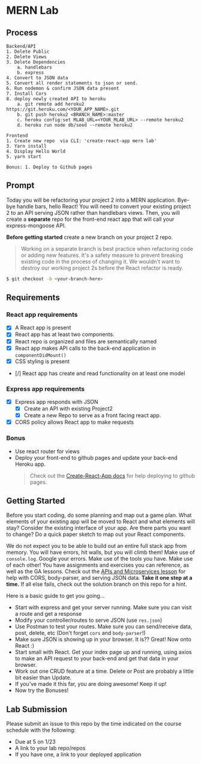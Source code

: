 # MERN Lab

## Process

    Backend/API
    1. Delete Public
    2. Delete Views
    3. Delete Dependencies
        a. handlebars
        b. express
    4. Convert to JSON data
    5. Convert all render statements to json or send.
    6. Run nodemon & confirm JSON data present
    7. Install Cors
    8. deploy newly created API to heroku
        a. git remote add heroku2 https://git.heroku.com/<YOUR_APP_NAME>.git
        b. git push heroku2 <BRANCH_NAME>:master
        c. heroku config:set MLAB_URL=<YOUR_MLAB_URL> --remote heroku2
        d. heroku run node db/seed --remote heroku2

    Frontend
    1. Create new repo  via CLI: 'create-react-app mern lab'
    3. Yarn install
    4. Display Hello World
    5. yarn start
    
    Bonus: 1. Deploy to Github pages

## Prompt

Today you will be refactoring your project 2 into a MERN application. Bye-bye handle bars, hello React! You will need to convert your existing project 2 to an API serving JSON rather than handlebars views. Then, you will create a **separate** repo for the front-end react app that will call your express-mongoose API.

**Before getting started** create a new branch on your project 2 repo.

> Working on a separate branch is best practice when refactoring code or adding new features. It's a safety measure to prevent breaking existing code in the process of changing it. We wouldn't want to destroy our working project 2s before the React refactor is ready.

```bash
$ git checkout -b <your-branch-here>
```

## Requirements

### React app requirements

* [X] A React app is present
* [X] React app has at least two components.
* [X] React repo is organized and files are semantically named
* [X] React app makes API calls to the back-end application in `componentDidMount()`
* [X] CSS styling is present
* [/] React app has create and read functionality on at least one model

### Express app requirements

* [X] Express app responds with JSON
    * [X] Create an API with existing Project2
    * [X] Create a new Repo to serve as a front facing react app.
* [X] CORS policy allows React app to make requests

### Bonus

* Use react router for views
* Deploy your front-end to github pages and update your back-end Heroku app.
    > Check out the [Create-React-App docs](https://github.com/facebookincubator/create-react-app/blob/master/packages/react-scripts/template/README.md) for help deploying to github pages.

## Getting Started

Before you start coding, do some planning and map out a game plan. What elements of your existing app will be moved to React and what elements will stay? Consider the existing interface of your app. Are there parts you want to change? Do a quick paper sketch to map out your React components.

We do not expect you to be able to build out an entire full stack app from memory. You will have errors, hit walls, but you will climb them! Make use of `console.log`. Google your errors. Make use of the tools you have. Make use of each other! You have assignments and exercises you can reference, as well as the GA lessons. Check out the [APIs and Microservices lesson](https://git.generalassemb.ly/ga-wdi-lessons/express-apis-microservices) for help with CORS, body-parser, and serving JSON data. **Take it one step at a time.** If all else fails, check out the solution branch on this repo for a hint.

Here is a basic guide to get you going...

* Start with express and get your server running. Make sure you can visit a route and get a response
* Modify your controller/routes to serve JSON (use `res.json`)
* Use Postman to test your routes. Make sure you can send/receive data, post, delete, etc (Don't forget `cors` and `body-parser`!)
* Make sure JSON is showing up in your browser. It is?? Great! Now onto React :)
* Start small with React. Get your index page up and running, using axios to make an API request to your back-end and get that data in your browser.
* Work out one CRUD feature at a time. Delete or Post are probably a little bit easier than Update.
* If you've made it this far, you are doing awesome! Keep it up!
* Now try the Bonuses!

## Lab Submission

Please submit an issue to this repo by the time indicated on the course schedule with the following:

* Due at 5 on 1/23
* A link to your lab repo/repos
* If you have one, a link to your deployed application
